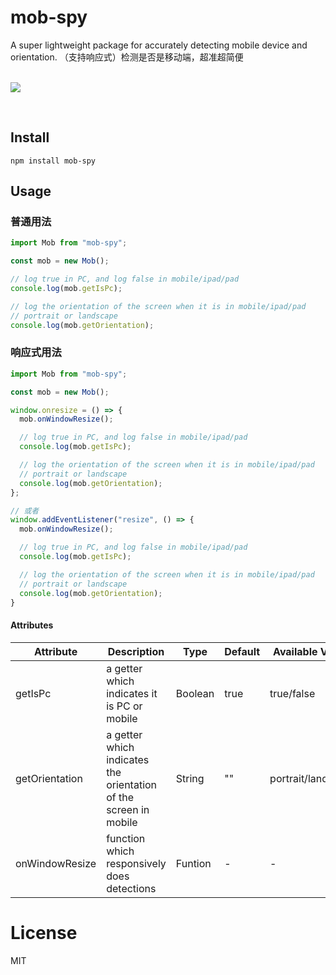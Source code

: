# mob-spy

<div><span>A super lightweight package for accurately detecting mobile device and orientation. （支持响应式）检测是否是移动端，超准超简便</span><div>

<br/>

[![](https://img.shields.io/npm/l/mob-spy)](https://www.npmjs.com/package/mob-spy)

<br/>

## Install

`npm install mob-spy`

## Usage

### 普通用法

```javascript
import Mob from "mob-spy";

const mob = new Mob();

// log true in PC, and log false in mobile/ipad/pad
console.log(mob.getIsPc);

// log the orientation of the screen when it is in mobile/ipad/pad
// portrait or landscape
console.log(mob.getOrientation);
```

### 响应式用法

```javascript
import Mob from "mob-spy";

const mob = new Mob();

window.onresize = () => {
  mob.onWindowResize();

  // log true in PC, and log false in mobile/ipad/pad
  console.log(mob.getIsPc);

  // log the orientation of the screen when it is in mobile/ipad/pad
  // portrait or landscape
  console.log(mob.getOrientation);
};

// 或者
window.addEventListener("resize", () => {
  mob.onWindowResize();

  // log true in PC, and log false in mobile/ipad/pad
  console.log(mob.getIsPc);

  // log the orientation of the screen when it is in mobile/ipad/pad
  // portrait or landscape
  console.log(mob.getOrientation);
}
```

#### Attributes

| Attribute      | Description                                                      | Type    | Default | Available Vaules   |
| -------------- | ---------------------------------------------------------------- | ------- | ------- | ------------------ |
| getIsPc        | a getter which indicates it is PC or mobile                      | Boolean | true    | true/false         |
| getOrientation | a getter which indicates the orientation of the screen in mobile | String  | ""      | portrait/landscape |
| onWindowResize | function which responsively does detections                      | Funtion | -       | -                  |

# License

MIT
